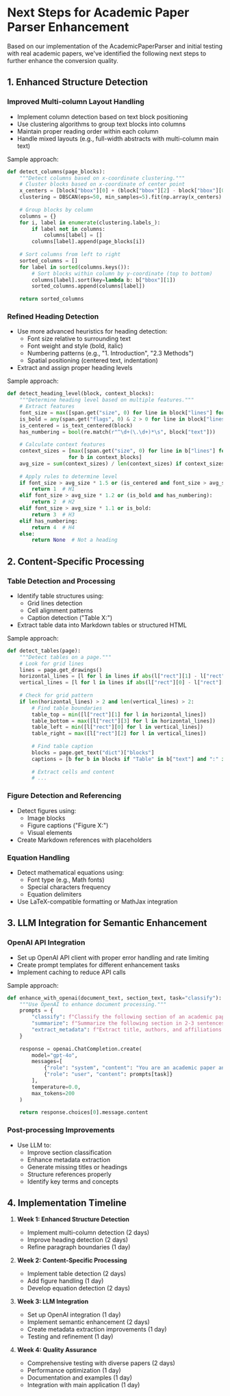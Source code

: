 # Next Steps for Academic Paper Parser Enhancement

Based on our implementation of the AcademicPaperParser and initial testing with real academic papers, we've identified the following next steps to further enhance the conversion quality.

## 1. Enhanced Structure Detection

### Improved Multi-column Layout Handling
- Implement column detection based on text block positioning
- Use clustering algorithms to group text blocks into columns
- Maintain proper reading order within each column
- Handle mixed layouts (e.g., full-width abstracts with multi-column main text)

Sample approach:
```python
def detect_columns(page_blocks):
    """Detect columns based on x-coordinate clustering."""
    # Cluster blocks based on x-coordinate of center point
    x_centers = [block["bbox"][0] + (block["bbox"][2] - block["bbox"][0])/2 for block in page_blocks]
    clustering = DBSCAN(eps=50, min_samples=5).fit(np.array(x_centers).reshape(-1, 1))
    
    # Group blocks by column
    columns = {}
    for i, label in enumerate(clustering.labels_):
        if label not in columns:
            columns[label] = []
        columns[label].append(page_blocks[i])
    
    # Sort columns from left to right
    sorted_columns = []
    for label in sorted(columns.keys()):
        # Sort blocks within column by y-coordinate (top to bottom)
        columns[label].sort(key=lambda b: b["bbox"][1])
        sorted_columns.append(columns[label])
    
    return sorted_columns
```

### Refined Heading Detection
- Use more advanced heuristics for heading detection:
  - Font size relative to surrounding text
  - Font weight and style (bold, italic)
  - Numbering patterns (e.g., "1. Introduction", "2.3 Methods")
  - Spatial positioning (centered text, indentation)
- Extract and assign proper heading levels

Sample approach:
```python
def detect_heading_level(block, context_blocks):
    """Determine heading level based on multiple features."""
    # Extract features
    font_size = max([span.get("size", 0) for line in block["lines"] for span in line["spans"]])
    is_bold = any(span.get("flags", 0) & 2 > 0 for line in block["lines"] for span in line["spans"])
    is_centered = is_text_centered(block)
    has_numbering = bool(re.match(r"^\d+(\.\d+)*\s", block["text"]))
    
    # Calculate context features
    context_sizes = [max([span.get("size", 0) for line in b["lines"] for span in line["spans"]]) 
                    for b in context_blocks]
    avg_size = sum(context_sizes) / len(context_sizes) if context_sizes else 0
    
    # Apply rules to determine level
    if font_size > avg_size * 1.5 or (is_centered and font_size > avg_size * 1.2):
        return 1  # H1
    elif font_size > avg_size * 1.2 or (is_bold and has_numbering):
        return 2  # H2
    elif font_size > avg_size * 1.1 or is_bold:
        return 3  # H3
    elif has_numbering:
        return 4  # H4
    else:
        return None  # Not a heading
```

## 2. Content-Specific Processing

### Table Detection and Processing
- Identify table structures using:
  - Grid lines detection
  - Cell alignment patterns
  - Caption detection ("Table X:")
- Extract table data into Markdown tables or structured HTML

Sample approach:
```python
def detect_tables(page):
    """Detect tables on a page."""
    # Look for grid lines
    lines = page.get_drawings()
    horizontal_lines = [l for l in lines if abs(l["rect"][1] - l["rect"][3]) < 2]
    vertical_lines = [l for l in lines if abs(l["rect"][0] - l["rect"][2]) < 2]
    
    # Check for grid pattern
    if len(horizontal_lines) > 2 and len(vertical_lines) > 2:
        # Find table boundaries
        table_top = min([l["rect"][1] for l in horizontal_lines])
        table_bottom = max([l["rect"][3] for l in horizontal_lines])
        table_left = min([l["rect"][0] for l in vertical_lines])
        table_right = max([l["rect"][2] for l in vertical_lines])
        
        # Find table caption
        blocks = page.get_text("dict")["blocks"]
        captions = [b for b in blocks if "Table" in b["text"] and ":" in b["text"]]
        
        # Extract cells and content
        # ...
```

### Figure Detection and Referencing
- Detect figures using:
  - Image blocks
  - Figure captions ("Figure X:")
  - Visual elements
- Create Markdown references with placeholders

### Equation Handling
- Detect mathematical equations using:
  - Font type (e.g., Math fonts)
  - Special characters frequency
  - Equation delimiters
- Use LaTeX-compatible formatting or MathJax integration

## 3. LLM Integration for Semantic Enhancement

### OpenAI API Integration
- Set up OpenAI API client with proper error handling and rate limiting
- Create prompt templates for different enhancement tasks
- Implement caching to reduce API calls

Sample approach:
```python
def enhance_with_openai(document_text, section_text, task="classify"):
    """Use OpenAI to enhance document processing."""
    prompts = {
        "classify": f"Classify the following section of an academic paper: {section_text[:500]}...",
        "summarize": f"Summarize the following section in 2-3 sentences: {section_text[:1000]}...",
        "extract_metadata": f"Extract title, authors, and affiliations from: {document_text[:1000]}...",
    }
    
    response = openai.ChatCompletion.create(
        model="gpt-4o",
        messages=[
            {"role": "system", "content": "You are an academic paper analysis assistant."},
            {"role": "user", "content": prompts[task]}
        ],
        temperature=0.0,
        max_tokens=200
    )
    
    return response.choices[0].message.content
```

### Post-processing Improvements
- Use LLM to:
  - Improve section classification
  - Enhance metadata extraction
  - Generate missing titles or headings
  - Structure references properly
  - Identify key terms and concepts

## 4. Implementation Timeline

1. **Week 1: Enhanced Structure Detection**
   - Implement multi-column detection (2 days)
   - Improve heading detection (2 days)
   - Refine paragraph boundaries (1 day)

2. **Week 2: Content-Specific Processing**
   - Implement table detection (2 days)
   - Add figure handling (1 day)
   - Develop equation detection (2 days)

3. **Week 3: LLM Integration**
   - Set up OpenAI integration (1 day)
   - Implement semantic enhancement (2 days)
   - Create metadata extraction improvements (1 day)
   - Testing and refinement (1 day)

4. **Week 4: Quality Assurance**
   - Comprehensive testing with diverse papers (2 days)
   - Performance optimization (1 day)
   - Documentation and examples (1 day)
   - Integration with main application (1 day)
